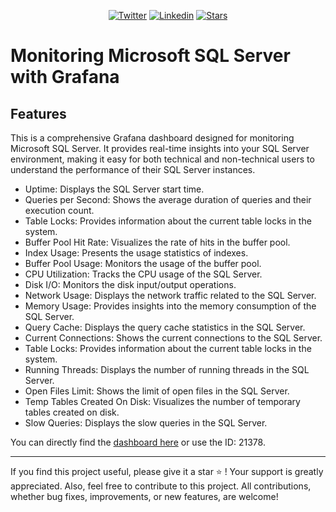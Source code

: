 <p align="center">
	<a href="https://twitter.com/cz_antoine"><img alt="Twitter" src="https://img.shields.io/twitter/follow/cz_antoine?style=social"></a>
	<a href="https://www.linkedin.com/in/antoine-cichowicz-837575b1"><img alt="Linkedin" src="https://img.shields.io/badge/-Antoine-blue?style=flat-square&logo=Linkedin&logoColor=white"></a>
	<a href="https://github.com/czantoine/microsoft-sql-server-with-grafana"><img alt="Stars" src="https://img.shields.io/github/stars/czantoine/microsoft-sql-server-with-grafana"></a>
</p>

# Monitoring Microsoft SQL Server with Grafana

## Features

This is a comprehensive Grafana dashboard designed for monitoring Microsoft SQL Server. It provides real-time insights into your SQL Server environment, making it easy for both technical and non-technical users to understand the performance of their SQL Server instances.

- Uptime: Displays the SQL Server start time.
- Queries per Second: Shows the average duration of queries and their execution count.
- Table Locks: Provides information about the current table locks in the system.
- Buffer Pool Hit Rate: Visualizes the rate of hits in the buffer pool.
- Index Usage: Presents the usage statistics of indexes.
- Buffer Pool Usage: Monitors the usage of the buffer pool.
- CPU Utilization: Tracks the CPU usage of the SQL Server.
- Disk I/O: Monitors the disk input/output operations.
- Network Usage: Displays the network traffic related to the SQL Server.
- Memory Usage: Provides insights into the memory consumption of the SQL Server.
- Query Cache: Displays the query cache statistics in the SQL Server.
- Current Connections: Shows the current connections to the SQL Server.
- Table Locks: Provides information about the current table locks in the system.
- Running Threads: Displays the number of running threads in the SQL Server.
- Open Files Limit: Shows the limit of open files in the SQL Server.
- Temp Tables Created On Disk: Visualizes the number of temporary tables created on disk.
- Slow Queries: Displays the slow queries in the SQL Server.

You can directly find the [dashboard here](https://grafana.com/grafana/dashboards/21378-microsoft-sql-server-dashboard/) or use the ID: 21378.

--- 

If you find this project useful, please give it a star ⭐️ ! Your support is greatly appreciated. Also, feel free to contribute to this project. All contributions, whether bug fixes, improvements, or new features, are welcome!
